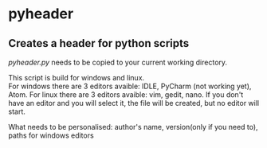 # pyheader
## Creates a header for python scripts

<i>pyheader.py</i> needs to be copied to your current working directory.

This script is build for windows and linux.  
For windows there are 3 editors avaible: IDLE, PyCharm (not working yet), Atom.
For linux there are 3 editors avaible: vim, gedit, nano.
If you don't have an editor and you will select it, the file will be created, but no editor will start.

What needs to be personalised: author's name, version(only if you need to), paths for windows editors
